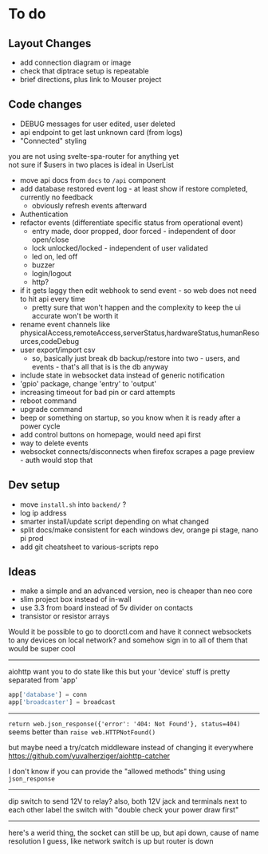 # To do

## Layout Changes

  * add connection diagram or image
  * check that diptrace setup is repeatable
  * brief directions, plus link to Mouser project

## Code changes

  * DEBUG messages for user edited, user deleted
  * api endpoint to get last unknown card (from logs)
  * "Connected" styling

you are not using svelte-spa-router for anything yet  
not sure if $users in two places is ideal in UserList

  * move api docs from `docs` to `/api` component
  * add database restored event log - at least show if restore completed, currently no feedback
    * obviously refresh events afterward
  * Authentication
  * refactor events (differentiate specific status from operational event)
    * entry made, door propped, door forced - independent of door open/close
    * lock unlocked/locked - independent of user validated
    * led on, led off
    * buzzer
    * login/logout
    * http?
  * if it gets laggy then edit webhook to send event - so web does not need to hit api every time
    * pretty sure that won't happen and the complexity to keep the ui accurate won't be worth it
  * rename event channels like physicalAccess,remoteAccess,serverStatus,hardwareStatus,humanResources,codeDebug
  * user export/import csv
    * so, basically just break db backup/restore into two - users, and events - that's all that is is the db anyway
  * include state in websocket data instead of generic notification
  * 'gpio' package, change 'entry' to 'output'
  * increasing timeout for bad pin or card attempts
  * reboot command
  * upgrade command
  * beep or something on startup, so you know when it is ready after a power cycle
  * add control buttons on homepage, would need api first
  * way to delete events
  * websocket connects/disconnects when firefox scrapes a page preview - auth would stop that

## Dev setup

  * move `install.sh` into `backend/` ?
  * log ip address
  * smarter install/update script depending on what changed
  * split docs/make consistent for each windows dev, orange pi stage, nano pi prod
  * add git cheatsheet to various-scripts repo

## Ideas

  * make a simple and an advanced version, neo is cheaper than neo core
  * slim project box instead of in-wall
  * use 3.3 from board instead of 5v divider on contacts
  * transistor or resistor arrays

Would it be possible to go to doorctl.com
and have it connect websockets to any devices on local network?
and somehow sign in to all of them
that would be super cool

---

aiohttp want you to do state like this
but your 'device' stuff is pretty separated from 'app'

```py
app['database'] = conn
app['broadcaster'] = broadcast
```

---

`return web.json_response({'error': '404: Not Found'}, status=404)` seems better than
`raise web.HTTPNotFound()`

but maybe need a try/catch middleware instead of changing it everywhere
https://github.com/yuvalherziger/aiohttp-catcher

I don't know if you can provide the "allowed methods" thing using `json_response`

<!--
also this doesn't work
`raise web.HTTPBadRequest(body=None, content_type=None)`
cause there is a bug where `body` cannot be a string (it's bytes, or maybe a full response object)
and `content_type` doesn't affect default response either
-->

---

dip switch to send 12V to relay?
also, both 12V jack and terminals next to each other
label the switch with "double check your power draw first"

---

here's a werid thing, the socket can still be up, but api down,
cause of name resolution I guess, like network switch is up but router is down
